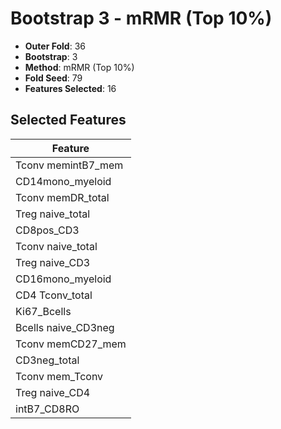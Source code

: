 # Bootstrap 3 - mRMR (Top 10%)

- **Outer Fold**: 36
- **Bootstrap**: 3
- **Method**: mRMR (Top 10%)
- **Fold Seed**: 79
- **Features Selected**: 16

## Selected Features

| Feature |
|---------|
| Tconv memintB7_mem |
| CD14mono_myeloid |
| Tconv memDR_total |
| Treg naive_total |
| CD8pos_CD3 |
| Tconv naive_total |
| Treg naive_CD3 |
| CD16mono_myeloid |
| CD4 Tconv_total |
| Ki67_Bcells |
| Bcells naive_CD3neg |
| Tconv memCD27_mem |
| CD3neg_total |
| Tconv mem_Tconv |
| Treg naive_CD4 |
| intB7_CD8RO |
